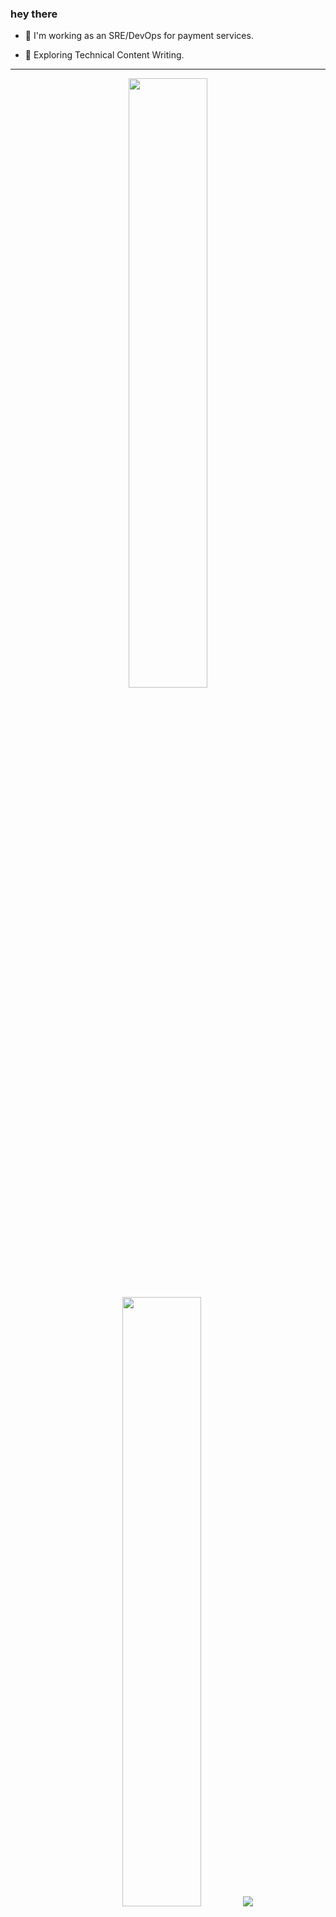### hey there 

- :telescope: I'm working as an SRE/DevOps for payment services.

- :seedling: Exploring Technical Content Writing.

---


<p align="center">
  <img height="50%" width="auto" src ="https://github-readme-stats.vercel.app/api?username=chcdc&show_icons=true&count_private=true&theme=darcula&hide_border=true&hide=issues,contribs&bg_color=00000000">
  <img height="50%" width="auto" src ="https://github-readme-stats.vercel.app/api/top-langs/?username=chcdc&layout=compact&hide_border=true&theme=darcula&bg_color=00000000&langs_count=6&hide=jupyter%20notebook,tex,css,php">
  <img src ="https://github-readme-streak-stats.herokuapp.com?user=chcdc&theme=darcula&hide_border=true&background=FFFFFF00">
  <br>
  <br>
</p>

---
<!-- xkcd -->
<p align="center">Code Lifespan</br><img src="https://imgs.xkcd.com/comics/code_lifespan.png"></br>alt: Surely (no one/everyone) will (recognize how flexible and useful this architecture is/spend a huge amount of effort painstakingly preserving and updating this garbage I wrote in 20 minutes)</br></p></table></p> 

